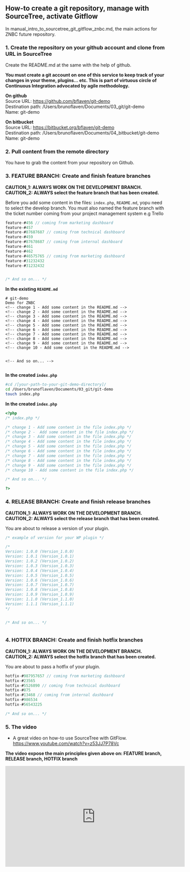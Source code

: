 ## How-to create a git repository, manage with SourceTree, activate Gitflow
In manual_intro_to_sourcetree_git_gitflow_znbc.md, the main actions for ZNBC  future repository.

### 1. Create the repository on your github account and clone from URL in SourceTree
Create the README.md at the same with the help of github.

**You must create a git account on one of this service to keep track of your changes in your theme, plugins... etc. This is part of virtuous circle of Continuous Integration advocated by agile methodology.**

**On github**<br>
Source URL: https://github.com/bflaven/git-demo<br>
Destination path: /Users/brunoflaven/Documents/03_git/git-demo<br>
Name: git-demo<br>

**On bitbucket**<br>
Source URL: https://bitbucket.org/bflaven/git-demo<br>
Destination path: /Users/brunoflaven/Documents/04_bitbucket/git-demo<br>
Name: git-demo<br>



### 2. Pull content from the remote directory
You have to grab the content from your repository on Github.


### 3. FEATURE BRANCH: Create and finish feature branches
**CAUTION_1: ALWAYS WORK ON THE DEVELOPMENT BRANCH.**
**CAUTION_2: ALWAYS select the feature branch that has been created.**


Before you add some content in the files: `index.php`, `README.md`, yopu need to select the develop branch. You must also named the feature branch with the ticket number coming from your project management system e.g Trello




``` javascript
feature-#456 // coming from marketing dashboard 
feature-#457
feature-#87687687 // coming from technical dashboard 
feature-#459
feature-#87678687 // coming from internal dashboard
feature-#461
feature-#462
feature-#46575765 // coming from marketing dashboard
feature-#31232432
feature-#31232432


/* And so on... */

```


**In the existing `README.md`**
``` readme
# git-demo
Demo for ZNBC
<!-- change 1 - Add some content in the README.md -->
<!-- change 2 - Add some content in the README.md -->
<!-- change 3 - Add some content in the README.md -->
<!-- change 4 - Add some content in the README.md -->
<!-- change 5 - Add some content in the README.md -->
<!-- change 6 - Add some content in the README.md -->
<!-- change 7 - Add some content in the README.md -->
<!-- change 8 - Add some content in the README.md -->
<!-- change 9 - Add some content in the README.md -->
<!-- change 10 - Add some content in the README.md -->


<!-- And so on... -->


```
**In the created `index.php`**
``` bash
#cd /[your-path-to-your-git-demo-directory]/
cd /Users/brunoflaven/Documents/03_git/git-demo
touch index.php
```
**In the created `index.php`**
``` php
<?php
/* index.php */

/* change 1 - Add some content in the file index.php */
/* change 2 -  Add some content in the file index.php */
/* change 3 - Add some content in the file index.php */
/* change 4 - Add some content in the file index.php */
/* change 5 - Add some content in the file index.php */
/* change 6 - Add some content in the file index.php */
/* change 7 - Add some content in the file index.php */
/* change 8 - Add some content in the file index.php */
/* change 9 - Add some content in the file index.php */
/* change 10 - Add some content in the file index.php */

/* And so on... */

?>
```




### 4. RELEASE BRANCH: Create and finish release branches

**CAUTION_1: ALWAYS WORK ON THE DEVELOPMENT BRANCH.**
**CAUTION_2: ALWAYS select the release branch that has been created.**

You are about to release a version of your plugin.

``` php
/* example of version for your WP plugin */

/*
Version: 1.0.0 (Version_1.0.0)
Version: 1.0.1 (Version_1.0.1)
Version: 1.0.2 (Version_1.0.2)
Version: 1.0.3 (Version_1.0.3)
Version: 1.0.4 (Version_1.0.4)
Version: 1.0.5 (Version_1.0.5)
Version: 1.0.6 (Version_1.0.6)
Version: 1.0.7 (Version_1.0.7)
Version: 1.0.8 (Version_1.0.8)
Version: 1.0.9 (Version_1.0.9)
Version: 1.1.0 (Version_1.1.0)
Version: 1.1.1 (Version_1.1.1)
*/


/* And so on... */



```

### 4. HOTFIX BRANCH: Create and finish hotfix branches

**CAUTION_1: ALWAYS WORK ON THE DEVELOPMENT BRANCH.**
**CAUTION_2: ALWAYS select the hotfix branch that has been created.**


You are about to pass a hotfix of your plugin.

``` javascript
hotfix-#987957657 // coming from marketing dashboard 
hotfix-#23565
hotfix-#5526890 // coming from technical dashboard 
hotfix-#875
hotfix-#13468 // coming from internal dashboard
hotfix-#986534
hotfix-#56543225

/* And so on... */


```

### 5. The video 
- A great video on how-to use SourceTree with GitFlow. <br><a href="https://www.youtube.com/watch?v=z53JJ7P78Vc" target="_blank">https://www.youtube.com/watch?v=z53JJ7P78Vc</a>



**The video expose the main principles given above on: FEATURE branch, RELEASE branch, HOTFIX branch**
<iframe width="560" height="315" src="https://www.youtube.com/embed/z53JJ7P78Vc" frameborder="0" allow="accelerometer; autoplay; encrypted-media; gyroscope; picture-in-picture" allowfullscreen></iframe>


















